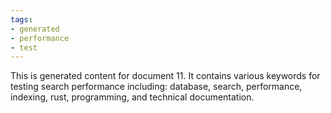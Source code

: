 ```yaml
---
tags:
- generated
- performance
- test
---
```

This is generated content for document 11. It contains various keywords for testing search performance including: database, search, performance, indexing, rust, programming, and technical documentation.